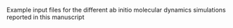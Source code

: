 Example input files for the different ab initio molecular dynamics simulations reported in this manuscript



